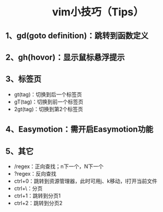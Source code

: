 # <center>vim小技巧（Tips）</center>  

## 1、gd(goto definition)：跳转到函数定义  

## 2、gh(hovor)：显示鼠标悬浮提示  

## 3、标签页  

* gt(tag)：切换到后一个标签页  
* gT(tag)：切换到前一个标签页  
* 2gt(tag)：切换到第2个标签页  

## 4、Easymotion：需开启Easymotion功能  

## 5、其它  

* /regex：正向查找；n下一个，N下一个  
* ?regex：反向查找  
* ctrl+0：跳转到资源管理器，此时可用j、k移动，l打开当前文件  
* ctrl+\：分页  
* ctrl+1：跳转到分页1  
* ctrl+2：跳转到分页2  
